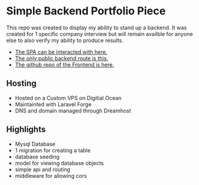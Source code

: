 # Simple Backend Portfolio Piece

This repo was created to display my ability to stand up a backend. It was created for 1 specific company interview but will remain availble for anyone else to also verify my ability to produce results.

-   [The SPA can be interacted with here.]("https://symphonious-sable-b229b4.netlify.app/")
-   [The only public backend route is this.]("http://rsm.immaculateintellect.com/api/")
-   [The github repo of the Frontend is here.]("https://github.com/immaculateintellect/rsm-frontend")

## Hosting

-   Hosted on a Custom VPS on Digitial Ocean
-   Maintainted with Laravel Forge
-   DNS and domain managed through Dreamhost

## Highlights

-   Mysql Database
-   1 migration for creating a table
-   database seeding
-   model for viewing database objects
-   simple api and routing
-   middleware for allowing cors
